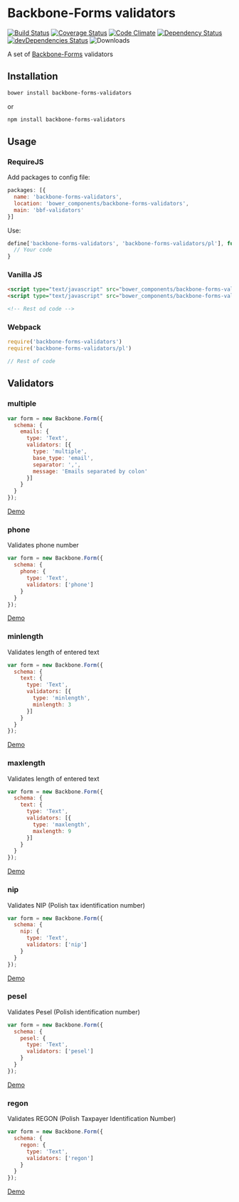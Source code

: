 # Backbone-Forms validators

[![Build Status](https://travis-ci.org/tomi77/backbone-forms-validators.svg?branch=master)](https://travis-ci.org/tomi77/backbone-forms-validators)
[![Coverage Status](https://coveralls.io/repos/github/tomi77/backbone-forms-validators/badge.svg)](https://coveralls.io/github/tomi77/backbone-forms-validators)
[![Code Climate](https://codeclimate.com/github/tomi77/backbone-forms-validators/badges/gpa.svg)](https://codeclimate.com/github/tomi77/backbone-forms-validators)
[![Dependency Status](https://david-dm.org/tomi77/backbone-forms-validators.png)](https://david-dm.org/tomi77/backbone-forms-validators)
[![devDependencies Status](https://david-dm.org/tomi77/backbone-forms-validators/dev-status.svg)](https://david-dm.org/tomi77/backbone-forms-validators?type=dev)
![Downloads](https://img.shields.io/npm/dt/backbone-forms-validators.svg)

A set of [Backbone-Forms](https://github.com/powmedia/backbone-forms) validators

## Installation

~~~bash
bower install backbone-forms-validators
~~~

or

~~~bash
npm install backbone-forms-validators
~~~

## Usage

### RequireJS

Add packages to config file:

~~~js
packages: [{
  name: 'backbone-forms-validators',
  location: 'bower_components/backbone-forms-validators',
  main: 'bbf-validators'
}]
~~~

Use:

~~~js
define['backbone-forms-validators', 'backbone-forms-validators/pl'], function() {
  // Your code
}
~~~

### Vanilla JS

~~~html
<script type="text/javascript" src="bower_components/backbone-forms-validators/bbf-validators.js"></script>
<script type="text/javascript" src="bower_components/backbone-forms-validators/pl.js"></script>

<!-- Rest od code -->
~~~

### Webpack

~~~js
require('backbone-forms-validators')
require('backbone-forms-validators/pl')

// Rest of code
~~~

## Validators

### multiple

~~~js
var form = new Backbone.Form({
  schema: {
    emails: {
      type: 'Text',
      validators: [{
        type: 'multiple',
        base_type: 'email',
        separator: ',',
        message: 'Emails separated by colon'
      }]
    }
  }
});
~~~

[Demo](https://tomi77.github.io/backbone-forms-validators/multiple.html)

### phone

Validates phone number

~~~js
var form = new Backbone.Form({
  schema: {
    phone: {
      type: 'Text',
      validators: ['phone']
    }
  }
});
~~~

[Demo](https://tomi77.github.io/backbone-forms-validators/phone.html)

### minlength

Validates length of entered text

~~~js
var form = new Backbone.Form({
  schema: {
    text: {
      type: 'Text',
      validators: [{
        type: 'minlength',
        minlength: 3
      }]
    }
  }
});
~~~

[Demo](https://tomi77.github.io/backbone-forms-validators/minlength.html)

### maxlength

Validates length of entered text

~~~js
var form = new Backbone.Form({
  schema: {
    text: {
      type: 'Text',
      validators: [{
        type: 'maxlength',
        maxlength: 9
      }]
    }
  }
});
~~~

[Demo](https://tomi77.github.io/backbone-forms-validators/maxlength.html)

### nip

Validates NIP (Polish tax identification number)

~~~js
var form = new Backbone.Form({
  schema: {
    nip: {
      type: 'Text',
      validators: ['nip']
    }
  }
});
~~~

[Demo](https://tomi77.github.io/backbone-forms-validators/nip.html)

### pesel

Validates Pesel (Polish identification number)

~~~js
var form = new Backbone.Form({
  schema: {
    pesel: {
      type: 'Text',
      validators: ['pesel']
    }
  }
});
~~~

[Demo](https://tomi77.github.io/backbone-forms-validators/pesel.html)

### regon

Validates REGON (Polish Taxpayer Identification Number)

~~~js
var form = new Backbone.Form({
  schema: {
    regon: {
      type: 'Text',
      validators: ['regon']
    }
  }
});
~~~

[Demo](https://tomi77.github.io/backbone-forms-validators/regon.html)
